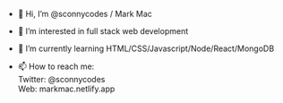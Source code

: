 - 👋 Hi, I’m @sconnycodes / Mark Mac
- 👀 I’m interested in full stack web development
- 🌱 I’m currently learning HTML/CSS/Javascript/Node/React/MongoDB

- 📫 How to reach me:<br>
      Twitter: @sconnycodes<br>
      Web: markmac.netlify.app

<!---
sconnycodes/sconnycodes is a ✨ special ✨ repository because its `README.md` (this file) appears on your GitHub profile.
You can click the Preview link to take a look at your changes.
--->
